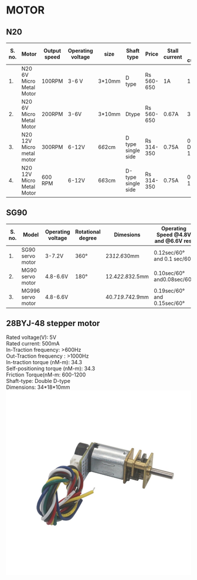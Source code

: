 <h1>MOTOR</h1>
<h2>N20</h2>

|S. no. |	Motor                    |	Output speed  |	Operating voltage |size    | Shaft type        | Price     | Stall current | No-load current| Rated voltage|
|-------|--------------------------|----------------|-------------------|------- |-------------------|-----------|---------------|----------------|--------------|
|1.     |	N20 6V Micro Metal Motor | 100RPM         | 3-6 V             |3*10mm  | D type            |Rs 560-650 |1A             | 10mA           | DC 6V        |
|2.     |	N20 6V Micro Metal Motor |	200RPM        |	3-6V              |3*10mm  | Dtype             |Rs 560-650 |0.67A          | 30mA           | DC 6V        |
|3.	    |N20  12V Micro metal motor| 	300RPM	      | 6-12V	            |6*6*2cm |D type single side |Rs 314-350 |0.75A          | 0.06A	DC 12V  | DC 12V       |
|4.	    |N20  12V Micro Metal Motor|	600 RPM	      |6-12V	            |6*6*3cm | D-type single side|Rs 314-350 |0.75A	         | 0.06A	12 V    | 12V          |



<h2> SG90</h2>

|S. no.|	Model          |	Operating voltage	|Rotational degree |	Dimesions      | Operating Speed @4.8V and @6.6V res. | Stall torque @4.8V |  
|------|-----------------|--------------------|------------------|-----------------|--------------------------------------|--------------------|
|1. 	 | SG90 servo motor|	3-7.2V            |	360°	           |23*12.6*30mm     |	0.12sec/60° and 0.1 sec/60°	        |1.2kg-cm            | 
|2.	   | MG90 servo motor|	4.8-6.6V          |	180°	           |12.4*22.8*32.5mm |	0.10sec/60° and0.08sec/60°	        |1.8kg-cm            |
|3.	   |MG996 servo motor|	4.8-6.6V		      |                  |40.7*19.7*42.9mm |	0.19sec/60° and 0.15sec/60°         |9.4 kg-cm           |


<h2>28BYJ-48 stepper motor </h2>
Rated voltage(V):  5V<br>
Rated current:  500mA<br>
In-Traction frequency:  >600Hz <br>
Out-Traction frequency : >1000Hz<br>
In-traction torque (nM-m): 34.3<br>
Self-positioning torque (nM-m): 34.3<br>
 Friction Torque(nM-m: 600-1200<br>
Shaft-type: Double D-type<br>
Dimensions: 34*18*10mm<br>

<img src="servo.jpg">
